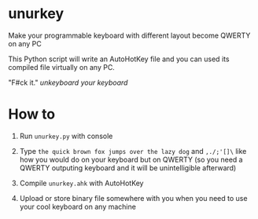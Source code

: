 # unurkey
Make your programmable keyboard with different layout become QWERTY on any PC

This Python script will write an AutoHotKey file and you can used its compiled file virtually on any PC.

"F#ck it." *unkeyboard your keyboard*

# How to
1. Run `unurkey.py` with console

2. Type `the quick brown fox jumps over the lazy dog` and `,./;'[]\` like how you would do on your keyboard but on QWERTY (so you need a QWERTY outputing keyboard and it will be unintelligible afterward)

3. Compile `unurkey.ahk` with AutoHotKey

4. Upload or store binary file somewhere with you when you need to use your cool keyboard on any machine
